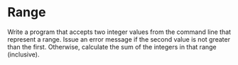 # Range
Write a program that accepts two integer values from the command line that represent a range. Issue an error message if the second value is not greater than the first. Otherwise, calculate the sum of the integers in that range (inclusive). 
